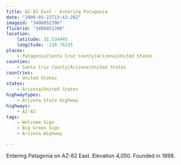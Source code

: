 ```yaml
---
title: AZ-82 East - Entering Patagonia
date: "2009-03-22T13:43:28Z"
imageid: "3406052396"
flickrid: "3406052396"
location:
    latitude: 31.534945
    longitude: -110.76225
places:
    - Patagonia|Santa Cruz County|Arizona|United States
counties:
    - Santa Cruz County|Arizona|United States
countries:
    - United States
states:
    - Arizona|United States
highwaytypes:
    - Arizona State Highway
highways:
    - AZ-82
tags:
    - Welcome Sign
    - Big Green Sign
    - Arizona Highway

---
```

Entering Patagonia on AZ-82 East. Elevation 4,050. Founded in 1898.